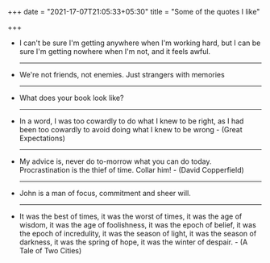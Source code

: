 +++
date = "2021-17-07T21:05:33+05:30"
title = "Some of the quotes I like"

+++
* I can't be sure I'm getting anywhere when I'm working hard, but I can be sure I'm getting nowhere when I'm not, and it feels awful.

  ***
* We're not friends, not enemies. Just strangers with memories

  ***
* What does your book look like?

  ***
* In a word, I was too cowardly to do what I knew to be right, as I had been too cowardly to avoid doing what I knew to be wrong - (Great Expectations)

  ***
* My advice is, never do to-morrow what you can do today. Procrastination is the thief of time. Collar him! - (David Copperfield)

  ***
* John is a man of focus, commitment and sheer will.

  ***
* It was the best of times, it was the worst of times, it was the age of wisdom, it was the age of foolishness, it was the epoch of belief, it was the epoch of incredulity, it was the season of light, it was the season of darkness, it was the spring of hope, it was the winter of despair. - (A Tale of Two Cities)